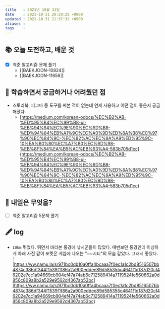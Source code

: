 ```yaml
---
title   : 2021년 10월 31일 
date    : 2021-10-31 20:29:25 +0900
updated : 2021-10-31 21:37:32 +0900
aliases : 
tags    : 
---
```

## 📚 오늘 도전하고, 배운 것
- [x] 백준 알고리즘 문제 풀기
  - [[BAEKJOON-10824]]
  - [[BAEKJOON-11656]]

## 🤔 학습하면서 궁금하거나 어려웠던 점 
- 스토리북, 피그마 등 도구를 써본 적이 없는데 언제 사용하고 어떤 점이 좋은지 궁금해졌다.  
  - [https://medium.com/korean-odocs/%EC%B2%AB-%ED%95%B4%EC%99%B8-ui-%EB%94%94%EC%9E%90%EC%9D%B8-%ED%94%84%EB%A1%9C%EC%A0%9D%ED%8A%B8%EC%97%90%EC%84%9C-%EC%82%AC%EC%9A%A9%ED%95%9C-10%EA%B0%80%EC%A7%80%EC%9D%98-%EB%8F%84%EA%B5%AC%EB%93%A4-583b705d1cc](https://medium.com/korean-odocs/%EC%B2%AB-%ED%95%B4%EC%99%B8-ui-%EB%94%94%EC%9E%90%EC%9D%B8-%ED%94%84%EB%A1%9C%EC%A0%9D%ED%8A%B8%EC%97%90%EC%84%9C-%EC%82%AC%EC%9A%A9%ED%95%9C-10%EA%B0%80%EC%A7%80%EC%9D%98-%EB%8F%84%EA%B5%AC%EB%93%A4-583b705d1cc)

## 🌅 내일은 무엇을?
- [ ] 백준 알고리즘 5문제 풀기 

## 🖋 log
- `10km` 뛰었다. 뛰면서 바라본 풍경에 낚시꾼들이 많았다. 매번보던 풍경인데 이상하게 아래 사진 같이 포켓몬 게임에 나오는 "~~시티"의 모습 같았다. 그래서 좋았다.  
![https://ww.namu.la/s/971bc0db10a0ffa4bcaaa7f0ec1a1c2bd8516507bb4874c386df344f1539f1f86a2a900eddee89d585355c4641f1d187d20cf46202e7cc1a94669cb904ef47a74ab6c712589414a7119524fe560662a0d856c809a8b2a529e9562d4367ab53bc](https://ww.namu.la/s/971bc0db10a0ffa4bcaaa7f0ec1a1c2bd8516507bb4874c386df344f1539f1f86a2a900eddee89d585355c4641f1d187d20cf46202e7cc1a94669cb904ef47a74ab6c712589414a7119524fe560662a0d856c809a8b2a529e9562d4367ab53bc)
